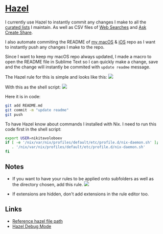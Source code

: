 # [Hazel](https://www.noodlesoft.com)
I currently use Hazel to instantly commit any changes I make to all the [curated lists](https://github.com/learn-anything/curated-lists#readme) I maintain. As well as CSV files of [Web Searches](https://github.com/nikitavoloboev/alfred-web-searches) and [Ask Create Share](https://github.com/nikitavoloboev/alfred-ask-create-share).

I also automate commiting the README of [my macOS](https://github.com/nikitavoloboev/my-mac-os#readme) & [iOS](https://github.com/nikitavoloboev/my-ios#readme) repo as I want to instantly push any changes I make to the repo.

Since I want to keep my macOS repo always updated, I made a macro to open the README file in Sublime Text so I can quickly make a change, save and the change will instantly be commited with `update readme` message.

The Hazel rule for this is simple and looks like this:
![](https://i.imgur.com/EF3elcv.png)

With this as the shell script:
![](https://i.imgur.com/9FgVmxm.png)

Here it is in code:
```bash
git add README.md
git commit -m "update readme"
git push
```

To have Hazel know about commands I installed with Nix. I need to run this code first in the shell script:
```bash
export USER=nikitavoloboev
if [ -e '/nix/var/nix/profiles/default/etc/profile.d/nix-daemon.sh' ]; then
   . '/nix/var/nix/profiles/default/etc/profile.d/nix-daemon.sh'
fi

```

## Notes
- If you want to have your rules to be applied onto subfolders as well as the directory chosen, add this rule.
![](https://i.imgur.com/yPfhkBo.png)

- If extensions are hidden, don't add extensions in the rule editor too.

## Links
- [Reference hazel file path](https://forum.keyboardmaestro.com/t/reference-hazels-file-path/9138)
- [Hazel Debug Mode](https://www.noodlesoft.com/kb/hazel-debug-mode/)